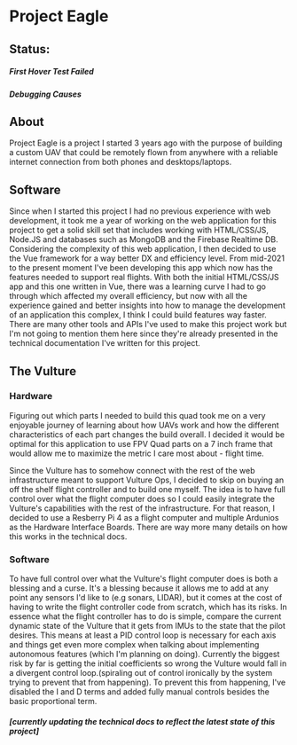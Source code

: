 # Project Eagle

## Status:  

<h5 color="red">First Hover Test Failed</h5>
<h5 color="purple">Debugging Causes</h5>

## About
Project Eagle is a project I started 3 years ago with the purpose of building a custom UAV that could be remotely flown from anywhere with a reliable internet connection from both phones and desktops/laptops.

## Software
Since when I started this project I had no previous experience with web development, it took me a year of working on the web application for this project to get a solid skill set that includes working with HTML/CSS/JS, Node.JS and databases such as MongoDB and the Firebase Realtime DB. Considering the complexity of this web application, I then decided to use the Vue framework for a way better DX and efficiency level. From mid-2021 to the present moment I've been developing this app which now has the features needed to support real flights. With both the initial HTML/CSS/JS app and this one written in Vue, there was a learning curve I had to go through which affected my overall efficiency, but now with all the experience gained and better insights into how to manage the development of an application this complex, I think I could build features way faster. There are many other tools and APIs I've used to make this project work but I'm not going to mention them here since they're already presented in the technical documentation I've written for this project.

## The Vulture

### Hardware 
Figuring out which parts I needed to build this quad took me on a very enjoyable journey of learning about how UAVs work and how the different characteristics of each part changes the build overall. I decided it would be optimal for this application to use FPV Quad parts on a 7 inch frame that would allow me to maximize the metric I care most about - flight time.

Since the Vulture has to somehow connect with the rest of the web infrastructure meant to support Vulture Ops, I decided to skip on buying an off the shelf flight controller and to build one myself. The idea is to have full control over what the flight computer does so I could easily integrate the Vulture's capabilities with the rest of the infrastructure. For that reason, I decided to use a Resberry Pi 4 as a flight computer and multiple Ardunios as the Hardware Interface Boards. There are way more many details on how this works in the technical docs.

### Software
To have full control over what the Vulture's flight computer does is both a blessing and a curse. It's a blessing because it allows me to add at any point any sensors I'd like to (e.g sonars, LIDAR), but it comes at the cost of having to write the flight controller code from scratch, which has its risks. In essence what the flight controller has to do is simple, compare the current dynamic state of the Vulture that it gets from IMUs to the state that the pilot desires. This means at least a PID control loop is necessary for each axis and things get even more complex when talking about implementing autonomous features (which I'm planning on doing). Currently the biggest risk by far is getting the initial coefficients so wrong the Vulture would fall in a divergent control loop.(spiraling out of control ironically by the system trying to prevent that from happening). To prevent this from happening, I've disabled the I and D terms and added fully manual controls besides the basic proportional term. 

##### [currently updating the technical docs to reflect the latest state of this project]
